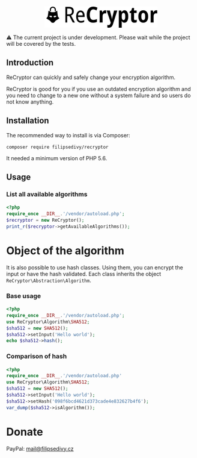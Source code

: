 <p align="center">
<img src=".ReCryptor/images/logo_small.png">
</p>

⚠️ The current project is under development. Please wait while the project will be covered by the tests.

Introduction
------------

ReCryptor can quickly and safely change your encryption algorithm.

ReCryptor is good for you if you use an outdated encryption algorithm and you need to change to a new one without a system failure and so users do not know anything.

Installation
------------

The recommended way to install is via Composer:

```
composer require filipsedivy/recryptor
```

It needed a minimum version of PHP 5.6.

Usage
-----

### List all available algorithms

```php
<?php
require_once __DIR__.'/vendor/autoload.php';
$recryptor = new ReCryptor();
print_r($recryptor->getAvailableAlgorithms());
```

Object of the algorithm
=======================

It is also possible to use hash classes. Using them, you can encrypt the input or have the hash validated. Each class inherits the object `ReCryptor\Abstraction\Algorithm`.
### Base usage

```php
<?php
require_once __DIR__.'/vendor/autoload.php';
use ReCryptor\Algorithm\SHA512;
$sha512 = new SHA512();
$sha512->setInput('Hello world');
echo $sha512->hash();
```

### Comparison of hash

```php
<?php
require_once __DIR__.'/vendor/autoload.php'
use ReCryptor\Algorithm\SHA512;
$sha512 = new SHA512();
$sha512->setInput('Hello world');
$sha512->setHash('098f6bcd4621d373cade4e832627b4f6');
var_dump($sha512->isAlgorithm());
```

Donate
======
PayPal: mail@filipsedivy.cz